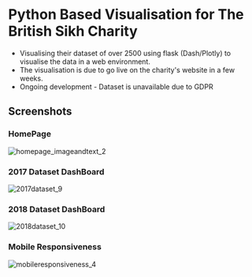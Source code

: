 # Python Based Visualisation for The British Sikh Charity
* Visualising their dataset of over 2500 using flask (Dash/Plotly) to visualise the data in a web environment.
* The visualisation is due to go live on the charity's website in a few weeks.
* Ongoing development - Dataset is unavailable due to GDPR

## Screenshots

### HomePage
![homepage_imageandtext_2](https://user-images.githubusercontent.com/49309320/58940919-a2458f80-8772-11e9-8b2c-392931a6a1d0.png)

### 2017 Dataset DashBoard
![2017dataset_9](https://user-images.githubusercontent.com/49309320/58940917-a2458f80-8772-11e9-8356-2a39d9887b2d.png)

### 2018 Dataset DashBoard
![2018dataset_10](https://user-images.githubusercontent.com/49309320/58940918-a2458f80-8772-11e9-8eb0-1c8d65a14ec1.png)

### Mobile Responsiveness
![mobileresponsiveness_4](https://user-images.githubusercontent.com/49309320/58940915-a1acf900-8772-11e9-910b-2c1be32f6109.png)

